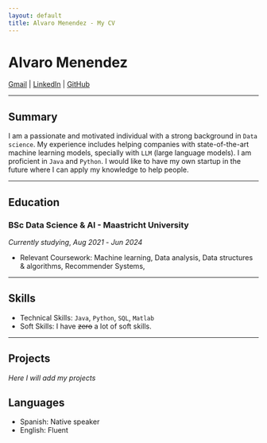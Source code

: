 ```yaml
---
layout: default
title: Alvaro Menendez - My CV
---
```


# Alvaro Menendez

[Gmail](mailto:alvaro.mrgr@gmail.com) | [LinkedIn](https://www.linkedin.com/in/alvaro-menendez-ros-42b76424a/) | [GitHub]([https://github.com/yourusername](https://github.com/DKeAlvaro))

---

## Summary

I am a passionate and motivated individual with a strong background in `Data science`. My experience includes helping companies with state-of-the-art machine learning models, specially with `LLM` (large language models). I am proficient in `Java` and `Python`. I would like to have my own startup in the future where I can apply my knowledge to help people.

---

## Education

### BSc Data Science & AI - Maastricht University
*Currently studying*, _Aug 2021_ - _Jun 2024_
- Relevant Coursework: Machine learning, Data analysis, Data structures & algorithms, Recommender Systems,

---

## Skills

- Technical Skills: `Java`, `Python`, `SQL`, `Matlab`
- Soft Skills: I have ~~zero~~ a lot of soft skills.

---

## Projects
_Here I will add my projects_

## Languages

- Spanish: Native speaker
- English: Fluent

